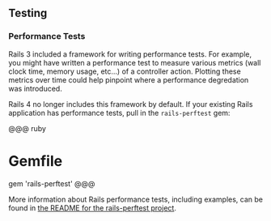 ## <a id="testing"></a>Testing

### <a id="performance-tests"></a>Performance Tests

Rails 3 included a framework for writing performance tests. For example, you
might have written a performance test to measure various metrics (wall clock
time, memory usage, etc...) of a controller action. Plotting these metrics over
time could help pinpoint where a performance degredation was introduced.

Rails 4 no longer includes this framework by default. If your existing Rails
application has performance tests, pull in the `rails-perftest` gem:

@@@ ruby
# Gemfile

gem 'rails-perftest'
@@@

More information about Rails performance tests, including examples, can be
found in [the README for the rails-perftest
project](https://github.com/rails/rails-perftest).
